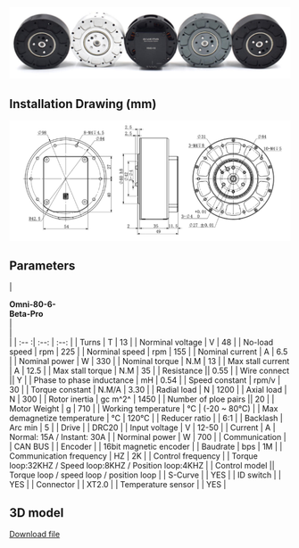 ![img.png](../img/motor.png)
## **Installation Drawing (mm)**
![mkdocs](../img/Omni-80-6-Beta%20Pro.png)
## **Parameters**
| <div style="width: 80pt">**Omni-80-6-Beta-Pro**</div> | <div style="width: 20pt"></div> | <div style="width: 50pt"></div> |
| :-- :| :--: | :--: |
| Turns | T | 13 |
| Norminal voltage | V | 48 |
| No-load speed | rpm | 225 |
| Norminal speed | rpm | 155 |
| Nominal current | A | 6.5 |
| Nominal power | W | 330 |
| Nominal torque | N.M | 13 |
| Max stall current | A | 12.5 |
| Max stall torque | N.M | 35 |
| Resistance || 0.55 |
| Wire connect || Y |
| Phase to phase inductance | mH | 0.54 |
| Speed constant | rpm/v | 30 |
| Torque constant | N.M/A | 3.30 |
| Radial load | N | 1200 |
| Axial load | N | 300 |
| Rotor inertia | gc m^2^ | 1450 |
| Number of ploe pairs || 20 |
| Motor Weight | g | 710 |
| Working temperature | °C | (-20 ~ 80°C) |
| Max demagnetize temperature | °C | 120°C |
| Reducer ratio | | 6:1 |
| Backlash | Arc min | 5 |
| Drive | | DRC20 |
| Input voltage | V | 12-50 |
| Current | A | Normal: 15A  / Instant: 30A |
| Norminal power | W | 700 |
| Communication | | CAN BUS |
| Encoder | | 16bit magnetic encoder |
| Baudrate | bps | 1M |
| Communication frequency | HZ | 2K |
| Control frequency | | Torque loop:32KHZ / Speed loop:8KHZ / Position loop:4KHZ |
| Control model || Torque loop / speed loop / position loop |
| S-Curve | | YES |
| ID switch | | YES |
| Connector | | XT2.0 |
| Temperature sensor | | YES |

## **3D model**
[Download file](../download/Omni-80-6-Beta%20Pro.STEP)

